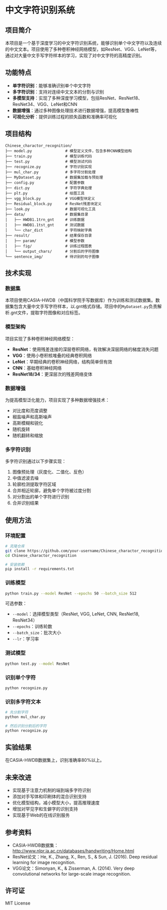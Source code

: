 # 中文字符识别系统

## 项目简介

本项目是一个基于深度学习的中文字符识别系统，能够识别单个中文字符以及连续的中文文本。项目使用了多种卷积神经网络模型，如ResNet、VGG、LeNet等，通过对大量中文手写字符样本的学习，实现了对中文字符的高精度识别。

## 功能特点

- **单字符识别**：能够准确识别单个中文字符
- **多字符识别**：支持对连续中文文本的分割与识别
- **多模型支持**：实现了多种深度学习模型，包括ResNet、ResNet18、ResNet34、VGG、LeNet和CNN
- **数据增强**：通过多种图像处理技术进行数据增强，提高模型鲁棒性
- **可视化分析**：提供训练过程的损失函数和准确率可视化

## 项目结构

```
Chinese_charactor_recognition/
├── model.py               # 模型定义文件，包含多种CNN模型结构
├── train.py               # 模型训练代码
├── test.py                # 模型测试代码
├── recognize.py           # 字符识别实现
├── mul_char.py            # 多字符分割处理
├── MyDataset.py           # 数据集加载与预处理
├── config.py              # 配置参数
├── dict.py                # 字符字典处理
├── plt.py                 # 绘图工具
├── vgg_block.py           # VGG模型块定义
├── Residual_block.py      # ResNet残差块定义
├── look.py                # 数据可视化工具
├── data/                  # 数据集目录
│   ├── HWDB1.1trn_gnt     # 训练数据
│   ├── HWDB1.1tst_gnt     # 测试数据
│   └── char_dict          # 字符映射字典
├── result/                # 结果保存目录
│   ├── param/             # 模型参数
│   ├── fig/               # 训练过程图表
│   └── output_chars/      # 分割后的字符图像
└── sentence_img/          # 待识别的句子图像
```

## 技术实现

### 数据集

本项目使用CASIA-HWDB（中国科学院手写数据库）作为训练和测试数据集。数据集包含大量中文手写字符样本，以.gnt格式存储。项目中的`MyDataset.py`负责解析.gnt文件，提取字符图像和对应标签。

### 模型架构

项目实现了多种卷积神经网络模型：

- **ResNet**：使用残差连接的深层卷积网络，有效解决深层网络的梯度消失问题
- **VGG**：使用小卷积核堆叠的经典卷积网络
- **LeNet**：早期经典的卷积神经网络，结构简单但有效
- **CNN**：基础卷积神经网络
- **ResNet18/34**：更深层次的残差网络变体

### 数据增强

为提高模型泛化能力，项目实现了多种数据增强技术：

- 对比度和亮度调整
- 椒盐噪声和高斯噪声
- 高斯模糊和锐化
- 随机旋转
- 随机翻转和缩放

### 多字符识别

多字符识别通过以下步骤实现：

1. 图像预处理（灰度化、二值化、反色）
2. 中值滤波去噪
3. 轮廓检测提取字符区域
4. 合并相近轮廓，避免单个字符被过度分割
5. 对分割出的单个字符进行识别
6. 合并识别结果

## 使用方法

### 环境配置

```bash
# 克隆仓库
git clone https://github.com/your-username/Chinese_charactor_recognition.git
cd Chinese_charactor_recognition

# 安装依赖
pip install -r requirements.txt
```

### 训练模型

```bash
python train.py --model ResNet --epochs 50 --batch_size 512
```

可选参数：
- `--model`：选择模型类型（ResNet, VGG, LeNet, CNN, ResNet18, ResNet34）
- `--epochs`：训练轮数
- `--batch_size`：批次大小
- `--lr`：学习率

### 测试模型

```bash
python test.py --model ResNet
```

### 识别单个字符

```bash
python recognize.py
```

### 识别多字符文本

```bash
# 先分割字符
python mul_char.py

# 然后识别分割后的字符
python recognize.py
```

## 实验结果

在CASIA-HWDB数据集上，识别准确率80%以上。


## 未来改进

- 实现基于注意力机制的端到端多字符识别
- 添加对手写体和印刷体的混合识别支持
- 优化模型结构，减小模型大小，提高推理速度
- 增加对罕见字和生僻字的识别支持
- 实现基于Web的在线识别服务

## 参考资料

- CASIA-HWDB数据集：http://www.nlpr.ia.ac.cn/databases/handwriting/Home.html
- ResNet论文：He, K., Zhang, X., Ren, S., & Sun, J. (2016). Deep residual learning for image recognition.
- VGG论文：Simonyan, K., & Zisserman, A. (2014). Very deep convolutional networks for large-scale image recognition.

## 许可证

MIT License 